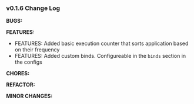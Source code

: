 ### v0.1.6 Change Log
**BUGS:**

**FEATURES:**
- FEATURES: Added basic execution counter that sorts application based on their frequency
- FEATURES: Added custom binds. Configureable in the `binds` section in the configs

**CHORES:**

**REFACTOR:**

**MINOR CHANGES:**

